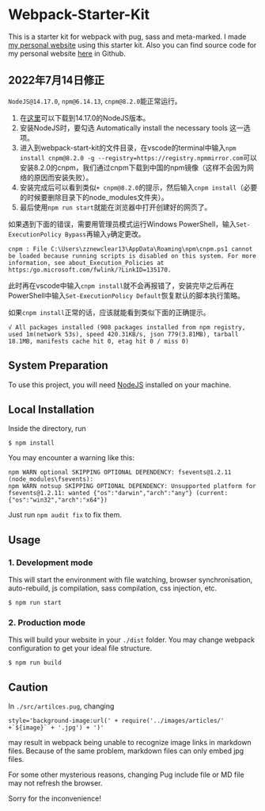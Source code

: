 # Webpack-Starter-Kit
This is a starter kit for webpack with pug, sass and meta-marked. I made [my personal website](https://zznewclear13.me) using this starter kit.
Also you can find source code for my personal website [here](https://github.com/zznewclear13/zznewclear13.me) in Github.

## 2022年7月14日修正

`NodeJS@14.17.0`, `npm@6.14.13`, `cnpm@8.2.0`能正常运行。
1. 在[这里](https://nodejs.org/download/release/v14.17.0/)可以下载到14.17.0的NodeJS版本。
2. 安装NodeJS时，要勾选 Automatically install the necessary tools 这一选项。
3. 进入到webpack-start-kit的文件目录，在vscode的terminal中输入`npm install cnpm@8.2.0 -g --registry=https://registry.npmmirror.com`可以安装8.2.0的cnpm，我们通过cnpm下载到中国的npm镜像（这样不会因为网络的原因而安装失败）。
4. 安装完成后可以看到类似`+ cnpm@8.2.0`的提示，然后输入`cnpm install`（必要的时候要删除目录下的node_modules文件夹）。
5. 最后使用`npm run start`就能在浏览器中打开创建好的网页了。

如果遇到下面的错误，需要用管理员模式运行Windows PowerShell，输入`Set-ExecutionPolicy Bypass`再输入`y`确定更改。
```
cnpm : File C:\Users\zznewclear13\AppData\Roaming\npm\cnpm.ps1 cannot be loaded because running scripts is disabled on this system. For more        
information, see about_Execution_Policies at https:/go.microsoft.com/fwlink/?LinkID=135170.
```

此时再在vscode中输入`cnpm install`就不会再报错了，安装完毕之后再在PowerShell中输入`Set-ExecutionPolicy Default`恢复默认的脚本执行策略。

如果`cnpm install`正常的话，应该就能看到类似下面的正确提示。
```
√ All packages installed (908 packages installed from npm registry, used 1m(network 53s), speed 420.31KB/s, json 779(3.81MB), tarball 18.1MB, manifests cache hit 0, etag hit 0 / miss 0)
```

## System Preparation
To use this project, you will need [NodeJS](https://nodejs.org) installed on your machine.

## Local Installation
Inside the directory, run
```
$ npm install
```
You may encounter a warning like this:
```
npm WARN optional SKIPPING OPTIONAL DEPENDENCY: fsevents@1.2.11 (node_modules\fsevents):
npm WARN notsup SKIPPING OPTIONAL DEPENDENCY: Unsupported platform for fsevents@1.2.11: wanted {"os":"darwin","arch":"any"} (current: {"os":"win32","arch":"x64"})
```
Just run `npm audit fix` to fix them.

## Usage
### 1. Development mode
This will start the environment with file watching, browser synchronisation, auto-rebuild, js compilation, sass compilation, css injection, etc.
```
$ npm run start
```

### 2. Production mode
This will build your website in your `./dist` folder. You may change webpack configuration to get your ideal file structure.
```
$ npm run build
```

## Caution
In `./src/artilces.pug`, changing
```
style='background-image:url(' + require('../images/articles/' +`${image}` + '.jpg') + ')'
```
may result in webpack being unable to recognize image links in markdown files. Because of the same problem, markdown files can only embed jpg files.

For some other mysterious reasons, changing Pug include file or MD file may not refresh the browser.

Sorry for the inconvenience!
